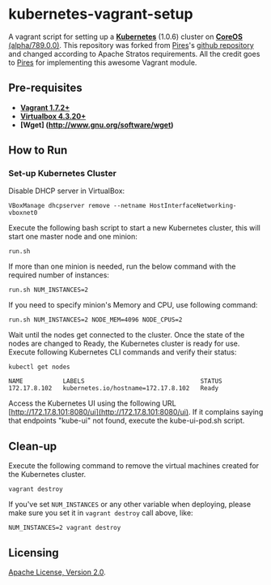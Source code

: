 # kubernetes-vagrant-setup
A vagrant script for setting up a **[Kubernetes](https://github.com/GoogleCloudPlatform/kubernetes)** (1.0.6)
cluster on 
**[CoreOS](https://coreos.com)** [(alpha/789.0.0)](https://coreos.com/releases/). This repository was forked from  [Pires](https://github.com/pires)'s [github repository](https://github.com/pires/kubernetes-vagrant-coreos-cluster) and changed according to Apache Stratos requirements. All the credit goes to [Pires](https://github.com/pires) for implementing this awesome Vagrant module.

## Pre-requisites

 * **[Vagrant 1.7.2+](https://www.vagrantup.com)**
 * **[Virtualbox 4.3.20+](https://www.virtualbox.org)**
 * **[Wget] (http://www.gnu.org/software/wget)**

## How to Run

### Set-up Kubernetes Cluster

Disable DHCP server in VirtualBox:
```
VBoxManage dhcpserver remove --netname HostInterfaceNetworking-vboxnet0
```

Execute the following bash script to start a new Kubernetes cluster, this will start one master node and one minion:

```
run.sh
```

If more than one minion is needed, run the below command with the required number of instances:

```
run.sh NUM_INSTANCES=2
```

If you need to specify minion's Memory and CPU, use following command:

```
run.sh NUM_INSTANCES=2 NODE_MEM=4096 NODE_CPUS=2
```

Wait until the nodes get connected to the cluster. Once the state of the nodes are changed to Ready, the Kubernetes cluster is ready for use. Execute following Kubernetes CLI commands and verify their status:

```
kubectl get nodes

NAME           LABELS                                STATUS
172.17.8.102   kubernetes.io/hostname=172.17.8.102   Ready
```

Access the Kubernetes UI using the following URL [http://172.17.8.101:8080/ui](http://172.17.8.101:8080/ui). If it complains saying that endpoints \"kube-ui\" not found, execute the kube-ui-pod.sh script.

## Clean-up

Execute the following command to remove the virtual machines created for the Kubernetes cluster.
```
vagrant destroy
```

If you've set `NUM_INSTANCES` or any other variable when deploying, please make sure you set it in `vagrant destroy` call above, like:

```
NUM_INSTANCES=2 vagrant destroy
```

## Licensing

[Apache License, Version 2.0](http://opensource.org/licenses/Apache-2.0).

